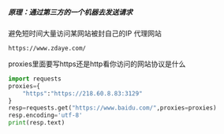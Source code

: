 ##### 原理：通过第三方的一个机器去发送请求
避免短时间大量访问某网站被封自己的IP
代理网站
```
https://www.zdaye.com/
```
proxies里面要写https还是http看你访问的网站协议是什么
```python
import requests
proxies={
    "https":"https://218.60.8.83:3129"
}
resp=requests.get("https://www.baidu.com/",proxies=proxies)
resp.encoding='utf-8'
print(resp.text)
```
